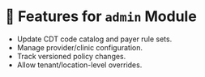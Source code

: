 # 📌 Features for `admin` Module

- Update CDT code catalog and payer rule sets.
- Manage provider/clinic configuration.
- Track versioned policy changes.
- Allow tenant/location-level overrides.
